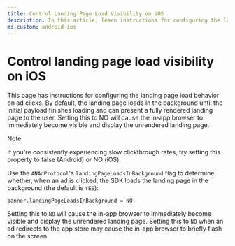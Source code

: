 ```yaml
---
title: Control Landing Page Load Visibility on iOS
description: In this article, learn instructions for configuring the landing page load behavior when ads are clicked on iOS devices.
ms.custom: android-ios
---
```


# Control landing page load visibility on iOS

This page has instructions for configuring the landing page load behavior on ad clicks. By default, the landing page loads in the
background until the initial payload finishes loading and can present a fully rendered landing page to the user. Setting this to NO will cause the in-app browser to immediately become visible and display the unrendered landing page.

> [!NOTE]
> If you're consistently experiencing slow clickthrough rates, try setting this property to false (Android) or NO (iOS).

Use the `ANAdProtocol`'s `landingPageLoadsInBackground` flag to determine whether, when an ad is clicked, the SDK loads the landing page in the background (the default is `YES`):

``` 
banner.landingPageLoadsInBackground = NO;
```

Setting this to `NO` will cause the in-app browser to immediately become visible and display the unrendered landing page. Setting this
to `NO` when an ad redirects to the app store may cause the in-app browser to briefly flash on the screen.
